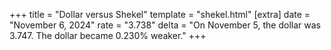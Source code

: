 +++
title = "Dollar versus Shekel"
template = "shekel.html"
[extra]
date = "November  6, 2024"
rate = "3.738"
delta = "On November  5, the dollar was 3.747. The dollar became 0.230% weaker."
+++
